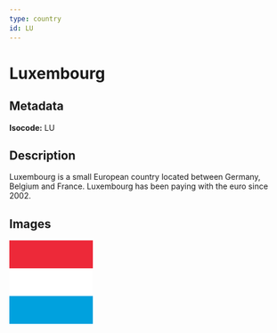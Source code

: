 ```yaml
---
type: country
id: LU
---
```


# Luxembourg

## Metadata

**Isocode:** LU

## Description

Luxembourg is a small European country located between Germany, Belgium and France. Luxembourg has been paying with the euro since 2002.

## Images

<img src="lu.png" height="150" alt="Luxembourg">